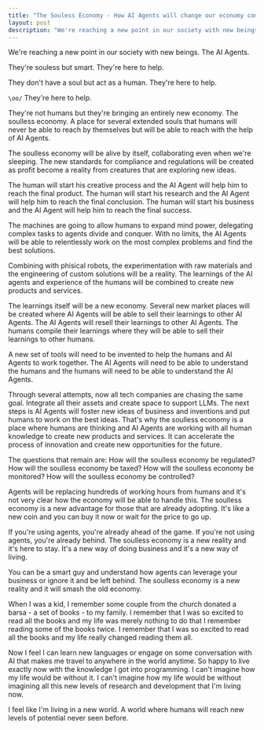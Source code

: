 ```yaml
---
title: "The Souless Economy - How AI Agents will change our economy completely"
layout: post
description: "We're reaching a new point in our society with new beings. The AI Agents."
---
```

We're reaching a new point in our society with new beings. The AI Agents.

They're souless but smart. They're here to help.

They don't have a soul but act as a human. They're here to help.

`\oo/` They're here to help.

They're not humans but they're bringing an entirely new economy. The soulless economy.
A place for several extended souls that humans will never be able to reach by
themselves but will be able to reach with the help of AI Agents.

The soulless economy will be alive by itself, collaborating even when we're
sleeping. The new standards for compliance and regulations will be created as
profit become a reality from creatures that are exploring new ideas.

The human will start his creative process and the AI Agent will help him to reach the
final product. The human will start his research and the AI Agent will help him to
reach the final conclusion. The human will start his business and the AI Agent will
help him to reach the final success.

The machines are going to allow humans to expand mind power, delegating complex
tasks to agents divide and conquer. With no limits, the AI Agents will be able to
relentlessly work on the most complex problems and find the best solutions.

Combining with phisical robots, the experimentation with raw materials and the
engineering of custom solutions will be a reality. The learnings of the AI agents
and experience of the humans will be combined to create new products and services.

The learnings itself will be a new economy. Several new market places will be created
where AI Agents will be able to sell their learnings to other AI Agents. The AI Agents
will resell their learnings to other AI Agents. The humans compile their learnings
where they will be able to sell their learnings to other humans.

A new set of tools will need to be invented to help the humans and AI Agents to
work together. The AI Agents will need to be able to understand the humans and
the humans will need to be able to understand the AI Agents.

Through several attempts, now all tech companies are chasing the same goal.
Integrate  all their assets and create space to support LLMs. The next steps is 
AI Agents will foster new ideas of business and inventions and put humans to
work on the best ideas. That's why the soulless economy is a place where humans
are thinking and AI Agents are working with all human knowledge to create new
products and services. It can accelerate the process of innovation and create
new opportunities for the future.

The questions that remain are: How will the soulless economy be regulated?
How will the soulless economy be taxed? How will the soulless economy be
monitored? How will the soulless economy be controlled?

Agents will be replacing hundreds of working hours from humans and it's not very
clear how the economy will be able to handle this. The soulless economy is a new
advantage for those that are already adopting. It's like a new coin and you can
buy it now or wait for the price to go up.

If you're using agents, you're already ahead of the game. If you're not using
agents, you're already behind. The soulless economy is a new reality and it's
here to stay. It's a new way of doing business and it's a new way of living.

You can be a smart guy and understand how agents can leverage your business or
ignore it and be left behind. The soulless economy is a new reality and it will
smash the old economy.

When I was a kid, I remember some couple from the church donated a barsa - a set
of books - to my family. I remember that I was so excited to read all the books
and my life was merely nothing to do that I remember reading some of the books
twice. I remember that I was so excited to read all the books and my life really
changed reading them all.

Now I feel I can learn new languages or engage on some conversation with AI that
makes me travel to anywhere in the world anytime. So happy to live exactly now
with the knowledge I got into programming. I can't imagine how my life would be
without it. I can't imagine how my life would be without imagining all this new
levels of research and development that I'm living now.

I feel like I'm living in a new world. A world where humans will reach new
levels of potential never seen before.
